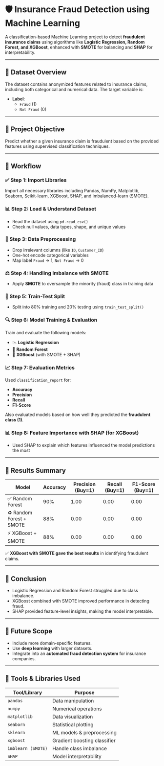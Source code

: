 # 🛡️ Insurance Fraud Detection using Machine Learning

A classification-based Machine Learning project to detect **fraudulent insurance claims** using algorithms like **Logistic Regression, Random Forest, and XGBoost**, enhanced with **SMOTE** for balancing and **SHAP** for interpretability.

---

## 📁 Dataset Overview

The dataset contains anonymized features related to insurance claims, including both categorical and numerical data. The target variable is:

- **Label**:  
  - `Fraud` (1)  
  - `Not Fraud` (0)

---

## 🧠 Project Objective

Predict whether a given insurance claim is fraudulent based on the provided features using supervised classification techniques.

---

## 🚀 Workflow

### ✅ Step 1: Import Libraries
Import all necessary libraries including Pandas, NumPy, Matplotlib, Seaborn, Scikit-learn, XGBoost, SHAP, and imbalanced-learn (SMOTE).

### 📊 Step 2: Load & Understand Dataset
- Read the dataset using `pd.read_csv()`
- Check null values, data types, shape, and unique values

### 🧹 Step 3: Data Preprocessing
- Drop irrelevant columns (like `ID`, `Customer_ID`)
- One-hot encode categorical variables
- Map label `Fraud` → 1, `Not Fraud` → 0

### ⚖️ Step 4: Handling Imbalance with SMOTE
- Apply **SMOTE** to oversample the minority (fraud) class in training data

### 🧪 Step 5: Train-Test Split
- Split into 80% training and 20% testing using `train_test_split()`

### 🔍 Step 6: Model Training & Evaluation
Train and evaluate the following models:
- 📉 **Logistic Regression**
- 🌲 **Random Forest**
- 🚀 **XGBoost** (with SMOTE + SHAP)

### 📈 Step 7: Evaluation Metrics
Used `classification_report` for:
- **Accuracy**
- **Precision**
- **Recall**
- **F1-Score**

Also evaluated models based on how well they predicted the **fraudulent class (1)**.

### 📊 Step 8: Feature Importance with SHAP (for XGBoost)
- Used SHAP to explain which features influenced the model predictions the most

---

## 🧪 Results Summary

| Model                    | Accuracy | Precision (Buy=1) | Recall (Buy=1) | F1-Score (Buy=1) |
| -------------------------| -------- | ----------------- | -------------- | ---------------- |
| ✅ Random Forest         | 90%      | 1.00              | 0.00          | 0.00              |
| ♻️ Random Forest + SMOTE | 88%      | 0.00              | 0.00          | 0.00              |
| ⚡ XGBoost + SMOTE       | 88%      | 0.00              | 0.00          | 0.00              |


✅ **XGBoost with SMOTE gave the best results** in identifying fraudulent claims.

---

## 🎯 Conclusion

- Logistic Regression and Random Forest struggled due to class imbalance.
- XGBoost combined with SMOTE improved performance in detecting fraud.
- SHAP provided feature-level insights, making the model interpretable.

---

## 🔮 Future Scope

- Include more domain-specific features.
- Use **deep learning** with larger datasets.
- Integrate into an **automated fraud detection system** for insurance companies.

---

## 📌 Tools & Libraries Used

| Tool/Library     | Purpose                          |
|------------------|----------------------------------|
| `pandas`         | Data manipulation                |
| `numpy`          | Numerical operations             |
| `matplotlib`     | Data visualization               |
| `seaborn`        | Statistical plotting             |
| `sklearn`        | ML models & preprocessing        |
| `xgboost`        | Gradient boosting classifier     |
| `imblearn (SMOTE)` | Handle class imbalance         |
| `SHAP`           | Model interpretability           |
